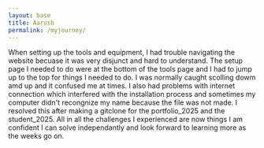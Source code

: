 ```yaml
---
layout: base
title: Aarush 
permalink: /myjourney/
---
```


When setting up the tools and equipment, I had trouble navigating the website becuase it was very disjunct and hard to understand. The setup page I needed to do were at the bottom of the tools page and I had to jump up to the top for things I needed to do. I was normally caught scolling dowm amd up and it confused me at times. I also had problems with internet connection which interfered with the installation process and sometimes my computer didn't recongnize my name because the file was not made. I resolved this after making a gitclone for the portfolio_2025 and the student_2025. All in all the challenges I experienced are now things I am confident I can solve independantly and look forward to learning more as the weeks go on. 
